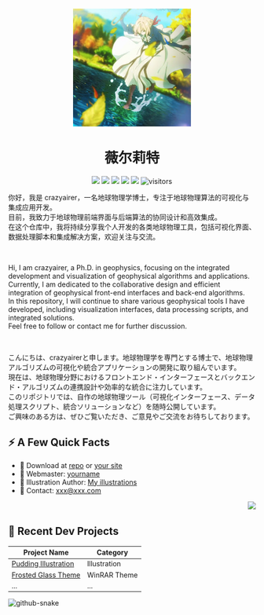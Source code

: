 <p align="center">
  <img src="https://raw.githubusercontent.com/crazyairer/crazyairer/main/icon/avatar.jpg" width="240" />
</p>
<h1 align="center">薇尔莉特</h1>

<p align="center">
  <img src="https://img.shields.io/badge/crazyairer-000000?style=flat-square&logo=github" />
  <img src="https://img.shields.io/badge/Windows-0078D6?style=flat-square&logo=windows&logoColor=white" />
  <img src="https://img.shields.io/badge/Linux-orange?style=flat-square&logo=linux" />
  <img src="https://img.shields.io/badge/Python-3CB371?style=flat-square&logo=python&logoColor=white" />
  <img src="https://img.shields.io/badge/Matlab-0076A8?style=flat-square&logo=mathworks&logoColor=white" />
  <img src="https://visitor-badge.laobi.icu/badge?page_id=crazyairer.crazyairer" alt="visitors"/>
</p>


<p align="center">

你好，我是 crazyairer，一名地球物理学博士，专注于地球物理算法的可视化与集成应用开发。  
目前，我致力于地球物理前端界面与后端算法的协同设计和高效集成。  
在这个仓库中，我将持续分享我个人开发的各类地球物理工具，包括可视化界面、数据处理脚本和集成解决方案，欢迎关注与交流。

<br>

Hi, I am crazyairer, a Ph.D. in geophysics, focusing on the integrated development and visualization of geophysical algorithms and applications.  
Currently, I am dedicated to the collaborative design and efficient integration of geophysical front-end interfaces and back-end algorithms.  
In this repository, I will continue to share various geophysical tools I have developed, including visualization interfaces, data processing scripts, and integrated solutions.  
Feel free to follow or contact me for further discussion.

<br>

こんにちは、crazyairerと申します。地球物理学を専門とする博士で、地球物理アルゴリズムの可視化や統合アプリケーションの開発に取り組んでいます。  
現在は、地球物理分野におけるフロントエンド・インターフェースとバックエンド・アルゴリズムの連携設計や効率的な統合に注力しています。  
このリポジトリでは、自作の地球物理ツール（可視化インターフェース、データ処理スクリプト、統合ソリューションなど）を随時公開しています。  
ご興味のある方は、ぜひご覧いただき、ご意見やご交流をお待ちしております。

</p>


## ⚡ A Few Quick Facts

- 🔗 Download at [repo](https://github.com/yourname/yourrepo) or [your site](https://yourdomain.com)
- 👤 Webmaster: [yourname](https://yourdomain.com)
- 🎨 Illustration Author: [My illustrations](#)
- 📨 Contact: xxx@xxx.com

<p align="right">
  <img src="https://yourdomain.com/your-character.png" width="220"/>
</p>

## 📕 Recent Dev Projects

| Project Name              | Category        |
|---------------------------|----------------|
| [Pudding Illustration](#) | Illustration   |
| [Frosted Glass Theme](#)  | WinRAR Theme   |
| ...                       | ...            |



<picture>
  <source media="(prefers-color-scheme: dark)" srcset="https://crazyairer.github.io/crazyairer/github-snake-dark.svg" />
  <source media="(prefers-color-scheme: light)" srcset="https://crazyairer.github.io/crazyairer/github-snake.svg" />
  <img alt="github-snake" src="https://crazyairer.github.io/crazyairer/github-snake.svg" />
</picture>




